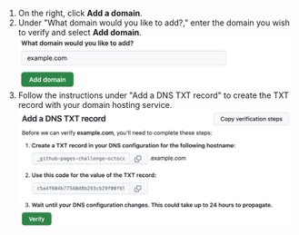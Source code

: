 1. On the right, click **Add a domain**.
2. Under "What domain would you like to add?," enter the domain you wish to verify and select **Add domain**.
    ![Screenshot of a text box to add a verified domain on {% data variables.product.prodname_pages %}, filled in with "example.com." Below the text is a green button labeled "Add domain."](/assets/images/help/pages/verify-enter-domain.png)
3. Follow the instructions under "Add a DNS TXT record" to create the TXT record with your domain hosting service.
    ![Screenshot of {% data variables.product.prodname_pages %} instructions to add a TXT record to the DNS configuration of example.com.](/assets/images/help/pages/verify-dns.png)
